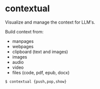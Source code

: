 # contextual

Visualize and manage the context for LLM's.

Build context from:

- manpages
- webpages
- clipboard (text and images)
- images
- audio
- video
- files (code, pdf, epub, docx)

```shell
$ contextual {push,pop,show}
```
